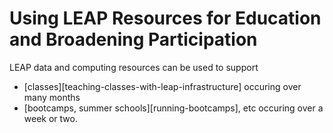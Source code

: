 # Using LEAP Resources for Education and Broadening Participation

LEAP data and computing resources can be used to support

- [classes][teaching-classes-with-leap-infrastructure] occuring over many months
- [bootcamps, summer schools][running-bootcamps], etc occuring over a week or two.
